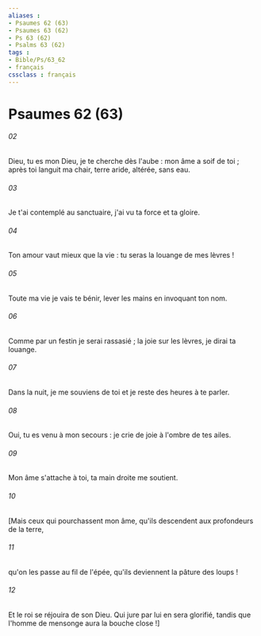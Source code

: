 ```yaml
---
aliases : 
- Psaumes 62 (63)
- Psaumes 63 (62)
- Ps 63 (62)
- Psalms 63 (62)
tags : 
- Bible/Ps/63_62
- français
cssclass : français
---
```


# Psaumes 62 (63)

###### 02
Dieu, tu es mon Dieu, je te cherche dès l'aube : mon âme a soif de toi ; après toi languit ma chair, terre aride, altérée, sans eau.
###### 03
Je t'ai contemplé au sanctuaire, j'ai vu ta force et ta gloire.
###### 04
Ton amour vaut mieux que la vie : tu seras la louange de mes lèvres !
###### 05
Toute ma vie je vais te bénir, lever les mains en invoquant ton nom.
###### 06
Comme par un festin je serai rassasié ; la joie sur les lèvres, je dirai ta louange.
###### 07
Dans la nuit, je me souviens de toi et je reste des heures à te parler.
###### 08
Oui, tu es venu à mon secours : je crie de joie à l'ombre de tes ailes.
###### 09
Mon âme s'attache à toi, ta main droite me soutient.
###### 10
[Mais ceux qui pourchassent mon âme, qu'ils descendent aux profondeurs de la terre,
###### 11
qu'on les passe au fil de l'épée, qu'ils deviennent la pâture des loups !
###### 12
Et le roi se réjouira de son Dieu. Qui jure par lui en sera glorifié, tandis que l'homme de mensonge aura la bouche close !]
